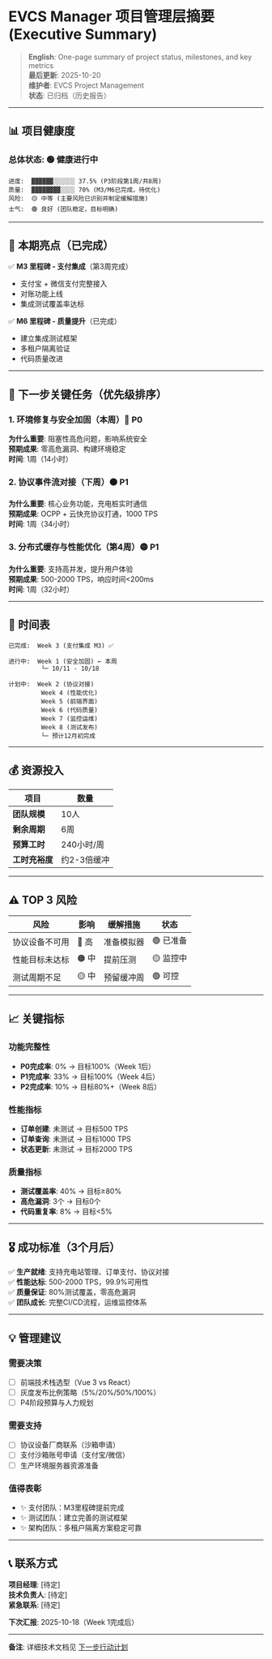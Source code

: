 # EVCS Manager 项目管理层摘要 (Executive Summary)

> **English**: One-page summary of project status, milestones, and key metrics  
> **最后更新**: 2025-10-20  
> **维护者**: EVCS Project Management  
> **状态**: 已归档（历史报告）

---

## 📊 项目健康度

### 总体状态: 🟢 健康进行中

```
进度:  ▓▓▓▓▓▓░░░░░░ 37.5% (P3阶段第1周/共8周)
质量:  ▓▓▓▓▓▓▓▓░░░░ 70% (M3/M6已完成，待优化)
风险:  🟡 中等 (主要风险已识别并制定缓解措施)
士气:  🟢 良好 (团队稳定，目标明确)
```

---

## 🎯 本期亮点（已完成）

✅ **M3 里程碑 - 支付集成**（第3周完成）
- 支付宝 + 微信支付完整接入
- 对账功能上线
- 集成测试覆盖率达标

✅ **M6 里程碑 - 质量提升**（已完成）
- 建立集成测试框架
- 多租户隔离验证
- 代码质量改进

---

## 🚀 下一步关键任务（优先级排序）

### 1. 环境修复与安全加固（本周）🔴 P0
**为什么重要**: 阻塞性高危问题，影响系统安全  
**预期成果**: 零高危漏洞、构建环境稳定  
**时间**: 1周（14小时）

### 2. 协议事件流对接（下周）🟠 P1
**为什么重要**: 核心业务功能，充电桩实时通信  
**预期成果**: OCPP + 云快充协议打通，1000 TPS  
**时间**: 1周（34小时）

### 3. 分布式缓存与性能优化（第4周）🟡 P1
**为什么重要**: 支持高并发，提升用户体验  
**预期成果**: 500-2000 TPS，响应时间<200ms  
**时间**: 1周（32小时）

---

## 📅 时间表

```
已完成:  Week 3 (支付集成 M3) ✅

进行中:  Week 1 (安全加固) ← 本周
         └─ 10/11 - 10/18

计划中:  Week 2 (协议对接)
         Week 4 (性能优化)
         Week 5 (前端界面)
         Week 6 (代码质量)
         Week 7 (监控运维)
         Week 8 (测试发布)
         └─ 预计12月初完成
```

---

## 💰 资源投入

| 项目 | 数量 |
|------|------|
| **团队规模** | 10人 |
| **剩余周期** | 6周 |
| **预算工时** | 240小时/周 |
| **工时充裕度** | 约2-3倍缓冲 |

---

## ⚠️ TOP 3 风险

| 风险 | 影响 | 缓解措施 | 状态 |
|------|------|---------|------|
| 协议设备不可用 | 🔴 高 | 准备模拟器 | 🟢 已准备 |
| 性能目标未达标 | 🟠 中 | 提前压测 | 🟡 监控中 |
| 测试周期不足 | 🟡 中 | 预留缓冲周 | 🟢 可控 |

---

## 📈 关键指标

### 功能完整性
- **P0完成率**: 0% → 目标100%（Week 1后）
- **P1完成率**: 33% → 目标100%（Week 4后）
- **P2完成率**: 10% → 目标80%+（Week 8后）

### 性能指标
- **订单创建**: 未测试 → 目标500 TPS
- **订单查询**: 未测试 → 目标1000 TPS
- **状态更新**: 未测试 → 目标2000 TPS

### 质量指标
- **测试覆盖率**: 40% → 目标≥80%
- **高危漏洞**: 3个 → 目标0个
- **代码重复率**: 8% → 目标<5%

---

## 🎖️ 成功标准（3个月后）

✅ **生产就绪**: 支持充电站管理、订单支付、协议对接  
✅ **性能达标**: 500-2000 TPS，99.9%可用性  
✅ **质量保证**: 80%测试覆盖，零高危漏洞  
✅ **团队成长**: 完整CI/CD流程，运维监控体系

---

## 💡 管理建议

### 需要决策
- [ ] 前端技术栈选型（Vue 3 vs React）
- [ ] 灰度发布比例策略（5%/20%/50%/100%）
- [ ] P4阶段预算与人力规划

### 需要支持
- [ ] 协议设备厂商联系（沙箱申请）
- [ ] 支付沙箱账号申请（支付宝/微信）
- [ ] 生产环境服务器资源准备

### 值得表彰
- ✨ 支付团队：M3里程碑提前完成
- ✨ 测试团队：建立完善的测试框架
- ✨ 架构团队：多租户隔离方案稳定可靠

---

## 📞 联系方式

**项目经理**: [待定]  
**技术负责人**: [待定]  
**紧急联系**: [待定]

**下次汇报**: 2025-10-18（Week 1完成后）

---

**备注**: 详细技术文档见 [下一步行动计划](./下一步行动计划.md)

